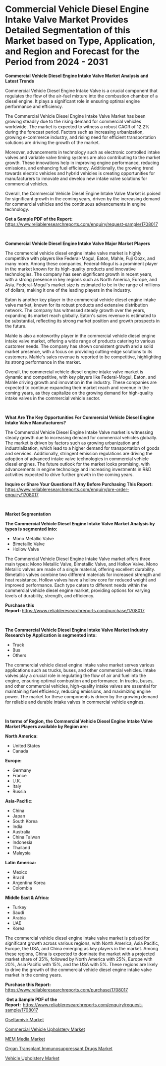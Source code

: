 <p><h1>Commercial Vehicle Diesel Engine Intake Valve Market Provides Detailed Segmentation of this Market based on Type, Application, and Region and Forecast for the Period from 2024 - 2031</h1></p><p><strong>Commercial Vehicle Diesel Engine Intake Valve Market Analysis and Latest Trends</strong></p>
<p><p>Commercial Vehicle Diesel Engine Intake Valve is a crucial component that regulates the flow of the air-fuel mixture into the combustion chamber of a diesel engine. It plays a significant role in ensuring optimal engine performance and efficiency.</p><p>The Commercial Vehicle Diesel Engine Intake Valve Market has been growing steadily due to the rising demand for commercial vehicles worldwide. The market is expected to witness a robust CAGR of 12.2% during the forecast period. Factors such as increasing urbanization, growing e-commerce industry, and rising need for efficient transportation solutions are driving the growth of the market.</p><p>Moreover, advancements in technology such as electronic controlled intake valves and variable valve timing systems are also contributing to the market growth. These innovations help in improving engine performance, reducing emissions, and enhancing fuel efficiency. Additionally, the growing trend towards electric vehicles and hybrid vehicles is creating opportunities for manufacturers to innovate and develop new intake valve solutions for commercial vehicles.</p><p>Overall, the Commercial Vehicle Diesel Engine Intake Valve Market is poised for significant growth in the coming years, driven by the increasing demand for commercial vehicles and the continuous advancements in engine technology.</p></p>
<p><strong>Get a Sample PDF of the Report:&nbsp;</strong> <a href="https://www.reliableresearchreports.com/enquiry/request-sample/1708017">https://www.reliableresearchreports.com/enquiry/request-sample/1708017</a></p>
<p>&nbsp;</p>
<p><strong>Commercial Vehicle Diesel Engine Intake Valve Major Market Players</strong></p>
<p><p>The commercial vehicle diesel engine intake valve market is highly competitive with players like Federal-Mogul, Eaton, Mahle, Fuji Oozx, and many more. Among these companies, Federal-Mogul is a prominent player in the market known for its high-quality products and innovative technologies. The company has seen significant growth in recent years, with a strong presence in key regions such as North America, Europe, and Asia. Federal-Mogul's market size is estimated to be in the range of millions of dollars, making it one of the leading players in the industry.</p><p>Eaton is another key player in the commercial vehicle diesel engine intake valve market, known for its robust products and extensive distribution network. The company has witnessed steady growth over the years, expanding its market reach globally. Eaton's sales revenue is estimated to be substantial, reflecting its strong market position and growth prospects in the future.</p><p>Mahle is also a noteworthy player in the commercial vehicle diesel engine intake valve market, offering a wide range of products catering to various customer needs. The company has shown consistent growth and a solid market presence, with a focus on providing cutting-edge solutions to its customers. Mahle's sales revenue is reported to be competitive, highlighting its strong performance in the market.</p><p>Overall, the commercial vehicle diesel engine intake valve market is dynamic and competitive, with key players like Federal-Mogul, Eaton, and Mahle driving growth and innovation in the industry. These companies are expected to continue expanding their market reach and revenue in the coming years, as they capitalize on the growing demand for high-quality intake valves in the commercial vehicle sector.</p></p>
<p>&nbsp;</p>
<p><strong>What Are The Key Opportunities For Commercial Vehicle Diesel Engine Intake Valve Manufacturers?</strong></p>
<p><p>The Commercial Vehicle Diesel Engine Intake Valve market is witnessing steady growth due to increasing demand for commercial vehicles globally. The market is driven by factors such as growing urbanization and industrialization, which lead to a higher demand for transportation of goods and services. Additionally, stringent emission regulations are driving the adoption of advanced intake valve technologies in commercial vehicle diesel engines. The future outlook for the market looks promising, with advancements in engine technology and increasing investments in R&D activities expected to drive further growth in the coming years.</p></p>
<p><strong>Inquire or Share Your Questions If Any Before Purchasing This Report:</strong> <a href="https://www.reliableresearchreports.com/enquiry/pre-order-enquiry/1708017">https://www.reliableresearchreports.com/enquiry/pre-order-enquiry/1708017</a></p>
<p>&nbsp;</p>
<p><strong>Market Segmentation</strong></p>
<p><strong>The Commercial Vehicle Diesel Engine Intake Valve Market Analysis by types is segmented into:</strong></p>
<p><ul><li>Mono Metallic Valve</li><li>Bimetallic Valve</li><li>Hollow Valve</li></ul></p>
<p><p>The Commercial Vehicle Diesel Engine Intake Valve market offers three main types: Mono Metallic Valve, Bimetallic Valve, and Hollow Valve. Mono Metallic valves are made of a single material, offering excellent durability. Bimetallic valves combine two different materials for increased strength and heat resistance. Hollow valves have a hollow core for reduced weight and improved performance. Each type caters to different needs within the commercial vehicle diesel engine market, providing options for varying levels of durability, strength, and efficiency.</p></p>
<p><strong>Purchase this Report:&nbsp;</strong><a href="https://www.reliableresearchreports.com/purchase/1708017">https://www.reliableresearchreports.com/purchase/1708017</a></p>
<p>&nbsp;</p>
<p><strong>The Commercial Vehicle Diesel Engine Intake Valve Market Industry Research by Application is segmented into:</strong></p>
<p><ul><li>Truck</li><li>Bus</li><li>Others</li></ul></p>
<p><p>The commercial vehicle diesel engine intake valve market serves various applications such as trucks, buses, and other commercial vehicles. Intake valves play a crucial role in regulating the flow of air and fuel into the engine, ensuring optimal combustion and performance. In trucks, buses, and other commercial vehicles, high-quality intake valves are essential for maintaining fuel efficiency, reducing emissions, and maximizing engine power. The market for these components is driven by the growing demand for reliable and durable intake valves in commercial vehicle engines.</p></p>
<p>&nbsp;</p>
<p><strong>In terms of Region, the Commercial Vehicle Diesel Engine Intake Valve Market Players available by Region are:</strong></p>
<p>
    <p> <strong> North America: </strong>
        <ul>
            <li>United States</li>
            <li>Canada</li>
        </ul>
        </p> 
    <p> <strong> Europe: </strong>
        <ul>
            <li>Germany</li>
            <li>France</li>
            <li>U.K.</li>
            <li>Italy</li>
            <li>Russia</li>
        </ul>
        </p> 
    <p> <strong> Asia-Pacific: </strong>
        <ul>
            <li>China</li>
            <li>Japan</li>
            <li>South Korea</li>
            <li>India</li>
            <li>Australia</li>
            <li>China Taiwan</li>
            <li>Indonesia</li>
            <li>Thailand</li>
            <li>Malaysia</li>
        </ul>
        </p> 
    <p> <strong> Latin America: </strong>
        <ul>
            <li>Mexico</li>
            <li>Brazil</li>
            <li>Argentina Korea</li>
            <li>Colombia</li>
        </ul>
        </p> 
    <p> <strong> Middle East & Africa: </strong>
        <ul>
            <li>Turkey</li>
            <li>Saudi</li>
            <li>Arabia</li>
            <li>UAE</li>
            <li>Korea</li>
        </ul>
    </p>
    </p>
<p><p>The commercial vehicle diesel engine intake valve market is poised for significant growth across various regions, with North America, Asia Pacific, Europe, the USA, and China emerging as key players in the market. Among these regions, China is expected to dominate the market with a projected market share of 35%, followed by North America with 25%, Europe with 20%, Asia Pacific with 15%, and the USA with 5%. These regions are likely to drive the growth of the commercial vehicle diesel engine intake valve market in the coming years.</p></p>
<p><strong>Purchase this Report: </strong><a href="https://www.reliableresearchreports.com/purchase/1708017">https://www.reliableresearchreports.com/purchase/1708017</a></p>
<p>&nbsp;<strong>Get a Sample PDF of the Report:&nbsp;&nbsp;</strong><a href="https://www.reliableresearchreports.com/enquiry/request-sample/1708017">https://www.reliableresearchreports.com/enquiry/request-sample/1708017</a></p>
<p><strong></strong></p>
<p><p><a href="https://medium.com/@anitabeatty1/oseltamivir-market-trends-forecast-and-competitive-analysis-to-2031-3a50725a153c">Oseltamivir Market</a></p><p><a href="https://github.com/Sarissaschmalingtr6fz2739/Market-Research-Report-List-1/blob/main/commercial-vehicle-upholstery-market.md">Commercial Vehicle Upholstery Market</a></p><p><a href="https://medium.com/@ericahahn435/mem-media-market-insights-into-market-cagr-market-trends-and-growth-strategies-6893024d2ea2">MEM Media Market</a></p><p><a href="https://medium.com/@ericahahn435/organ-transplant-immunosuppressant-drugs-market-exploring-market-share-market-trends-and-future-bb92793c70d6">Organ Transplant Immunosuppressant Drugs Market</a></p><p><a href="https://github.com/jodemen/Market-Research-Report-List-1/blob/main/vehicle-upholstery-market.md">Vehicle Upholstery Market</a></p></p>